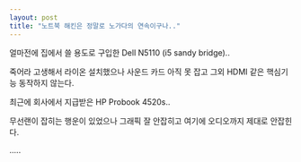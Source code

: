 ```yaml
---
layout: post
title: "노트북 해킨은 정말로 노가다의 연속이구나.."
---
```


얼마전에 집에서 쓸 용도로 구입한 Dell N5110 (i5 sandy bridge)..

죽어라 고생해서 라이온 설치했으나 사운드 카드 아직 못 잡고 그외 HDMI 같은 핵심기능 동작하지 않는다.

최근에 회사에서 지급받은 HP Probook 4520s..

무선랜이 잡히는 행운이 있었으나 그래픽 잘 안잡히고 여기에 오디오까지 제대로 안잡힌다.

.....

 

